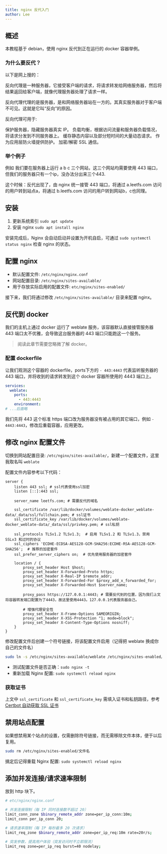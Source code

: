 ```yaml
---
title: nginx 反代入门
author: Lee
---
```


## 概述

本教程基于 debian，使用 nginx 反代到正在运行的 docker 容器举例。

### 为什么要反代？

以下是网上搜的：

反向代理是一种服务器，它接受客户端的请求，将请求转发给网络服务器，然后将结果返回给客户端，就像代理服务器处理了请求一样。

反向代理代理的是服务器，是和网络服务器站在一方的。其真实服务器对于客户端不可见。这就是它叫“反向”的原因。

反向代理可用于:

保护服务器，隐藏服务器真实 IP。
负载均衡，根据访问流量和服务器负载情况，将请求分发到不同服务器上。
缓存静态内容以及部分短时间的大量动态请求。
作为应用层防火墙提供防护。
加密/解密 SSL 通信。

### 举个例子

例如 我们要在服务器上运行 a b c 三个网站，这三个网站均需要使用 443 端口，但我们的服务器只有一个ip，没办法分出来三个443.

这个时候：反代出现了，由 nginx 统一接管 443 端口，将通过 a.leetfs.com 访问的用户转到站点a，将通过 b.leetfs.com 访问的用户转到网站b，c也同理。

## 安装

1. 更新系统索引 `sudo apt update`
1. 安装 nginx `sudo apt install nginx`

安装完成后，Nginx 会自动启动并设置为开机自启，可通过 `sudo systemctl status nginx` 检查 nginx 的状态。

## 配置 nginx

- 默认配置文件: `/etc/nginx/nginx.conf`
- 网站配置目录: `/etc/nginx/sites-available/`
- 用于存放实际启用的配置文件: `etc/nginx/sites-enabled/`

接下来，我们将通过修改 `/etc/nginx/sites-available/` 目录来配置 nginx。

## 反代到 docker

我们的主机上通过 docker 运行了 weblate 服务，该容器默认直接接管服务器 443 端口太不优雅，会导致这台服务器的 443 端口只能跑这一个服务。

> 阅读此章节需要您略微了解 docker。

### 配置 dockerfile

让我们观测这个容器的 dockerfile，ports下方的 `- 443:4443` 代表监听服务器的 443 端口，并将收到的请求转发到这个 docker 容器所使用的 4443 端口上。

```yaml
services:
  weblate:
    ports:
      - 443:4443
    environment:
# ...后面略
```

我们先将 443 这个标准 https 端口改为服务器没有被占用的其它端口，例如 `- 4443:4443`，修改后重载容器，应用更改。

## 修改 nginx 配置文件

切换到网站配置目录: `/etc/nginx/sites-available/`，新建一个配置文件，这里我取名叫 `weblate`

配置文件内容参考以下代码：

```nginx
server {
    listen 443 ssl; # ssl代表使用ssl加密
    listen [::]:443 ssl;

    server_name leetfs.com; # 需要反代的域名

    ssl_certificate /var/lib/docker/volumes/weblate-docker_weblate-data/_data/ssl/fullchain.pem; # ssl证书
    ssl_certificate_key /var/lib/docker/volumes/weblate-docker_weblate-data/_data/ssl/privkey.pem; # ssl私钥

    ssl_protocols TLSv1.2 TLSv1.3;  # 启用 TLSv1.2 和 TLSv1.3，禁用 SSLv3 和过时的协议
    ssl_ciphers 'ECDHE-ECDSA-AES128-GCM-SHA256:ECDHE-RSA-AES128-GCM-SHA256';  # 推荐的加密套件
    ssl_prefer_server_ciphers on;  # 优先使用服务器的加密套件

    location / {
        proxy_set_header Host $host;
        proxy_set_header X-Forwarded-Proto https;
        proxy_set_header X-Real-IP $remote_addr;
        proxy_set_header X-Forwarded-For $proxy_add_x_forwarded_for;
        proxy_set_header X-Forwarded-Host $server_name;

        proxy_pass https://127.0.0.1:4443; # 需要反代到的位置，因为我们上文将容器转发端口配置为了4443，故这里使用4443。127.0.0.1代表服务器自己。

        # 增强代理安全性
        proxy_set_header X-Frame-Options SAMEORIGIN;
        proxy_set_header X-XSS-Protection "1; mode=block";
        proxy_set_header X-Content-Type-Options nosniff;
    }
}

```

修改配置文件后创建一个符号链接，将该配置文件启用（记得把 weblate 换成你自己的文件名）

```bash
sudo ln -s /etc/nginx/sites-available/weblate /etc/nginx/sites-enabled/
```

- 测试配置文件是否正确：`sudo nginx -t`
- 重新加载 Nginx 配置: `sudo systemctl reload nginx`

### 获取证书

上文中 `ssl_certificate` 和 `ssl_certificate_key` 需填入证书和私钥路径，参考 [Certbot 自动获取 SSL 证书](https://leetfs.com/tips/certbot)

## 禁用站点配置

如果想禁用某个站点的设置，仅需删除符号链接，而无需移除文件本体，便于以后复用。

```bash
sudo rm /etc/nginx/sites-enabled/文件名
```

搞定后记得重载 Nginx 配置: `sudo systemctl reload nginx`

## 添加并发连接/请求速率限制

放到 http 块下。

```bash
# etc/nginx/nginx.conf

# 并发连接限制（每 IP 同时连接数不超过 20）
limit_conn_zone $binary_remote_addr zone=per_ip_conn:10m;
limit_conn per_ip_conn 20;

# 请求速率限制（每 IP 每秒最多 20 次请求）
limit_req_zone $binary_remote_addr zone=per_ip_req:10m rate=20r/s;

# 突发参数，提高用户体验（突发访问时不立即限流）
limit_req zone=per_ip_req burst=40 nodelay;

```
